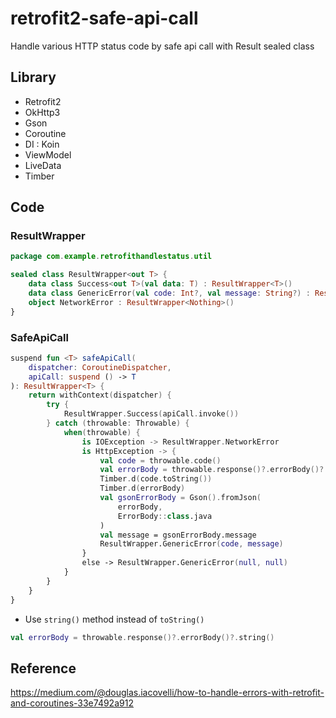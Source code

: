 # retrofit2-safe-api-call
Handle various HTTP status code by safe api call with Result sealed class

## Library
* Retrofit2
* OkHttp3
* Gson
* Coroutine
* DI : Koin
* ViewModel
* LiveData
* Timber

## Code
### ResultWrapper
``` kotlin
package com.example.retrofithandlestatus.util

sealed class ResultWrapper<out T> {
    data class Success<out T>(val data: T) : ResultWrapper<T>()
    data class GenericError(val code: Int?, val message: String?) : ResultWrapper<Nothing>()
    object NetworkError : ResultWrapper<Nothing>()
}
```

### SafeApiCall
``` kotlin
suspend fun <T> safeApiCall(
    dispatcher: CoroutineDispatcher,
    apiCall: suspend () -> T
): ResultWrapper<T> {
    return withContext(dispatcher) {
        try {
            ResultWrapper.Success(apiCall.invoke())
        } catch (throwable: Throwable) {
            when(throwable) {
                is IOException -> ResultWrapper.NetworkError
                is HttpException -> {
                    val code = throwable.code()
                    val errorBody = throwable.response()?.errorBody()?.string()
                    Timber.d(code.toString())
                    Timber.d(errorBody)
                    val gsonErrorBody = Gson().fromJson(
                        errorBody,
                        ErrorBody::class.java
                    )
                    val message = gsonErrorBody.message
                    ResultWrapper.GenericError(code, message)
                }
                else -> ResultWrapper.GenericError(null, null)
            }
        }
    }
}
```
* Use `string()` method instead of `toString()`
``` kotlin
val errorBody = throwable.response()?.errorBody()?.string()
```

## Reference
https://medium.com/@douglas.iacovelli/how-to-handle-errors-with-retrofit-and-coroutines-33e7492a912
